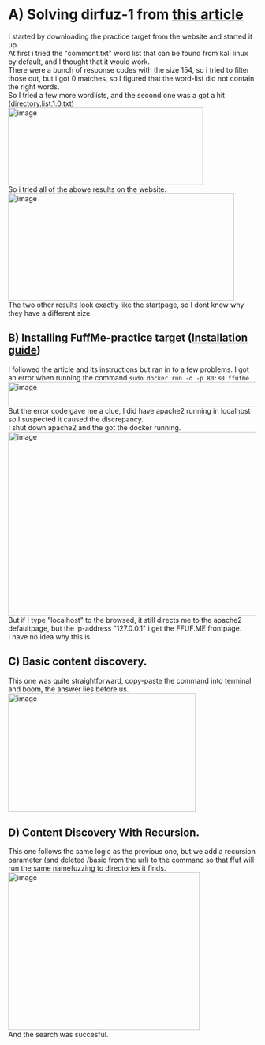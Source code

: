 # A) Solving dirfuz-1 from [this article](https://terokarvinen.com/2023/fuzz-urls-find-hidden-directories/)  
I started by downloading the practice target from the website and started it up.  
At first i tried the "commont.txt" word list that can be found from kali linux by default, and I thought that it would work.  
There were a bunch of response codes with the size 154, so i tried to filter those out, but i got 0 matches, so I figured that the word-list did not contain the right words.  
So I tried a few more wordlists, and the second one was a got a hit (directory.list.1.0.txt)  
<img width="395" height="157" alt="image" src="https://github.com/user-attachments/assets/2f3ff0f7-b205-41a1-84cd-d654007596cc" />  
So i tried all of the abowe results on the website.  
<img width="458" height="217" alt="image" src="https://github.com/user-attachments/assets/d5264aa0-2210-4120-91e2-aa1c6338e71e" />  
The two other results look exactly like the startpage, so I dont know why they have a different size.  
## B) Installing FuffMe-practice target ([Installation guide](https://terokarvinen.com/2023/fuffme-web-fuzzing-target-debian/))  
I followed the article and its instructions but ran in to a few problems. I got an error when running the command `sudo docker run -d -p 80:80 ffufme`  
<img width="583" height="50" alt="image" src="https://github.com/user-attachments/assets/2d8c1ea7-c673-4c48-9a89-6e7eb90a8dec" />  
But the error code gave me a clue, I did have apache2 running in localhost so I suspected it caused the discrepancy.  
I shut down apache2 and the got the docker running.  
<img width="526" height="373" alt="image" src="https://github.com/user-attachments/assets/201b872a-e0a0-4754-bcd7-945504757ca2" />  
But if I type "localhost" to the browsed, it still directs me to the apache2 defaultpage, but the ip-address "127.0.0.1" i get the FFUF.ME frontpage.  
I have no idea why this is.  
## C) Basic content discovery.  
This one was quite straightforward, copy-paste the command into terminal and boom, the answer lies before us.  
<img width="380" height="241" alt="image" src="https://github.com/user-attachments/assets/6a7c46f2-1bee-400e-910a-ef14e3d637ed" />  
## D) Content Discovery With Recursion.  
This one follows the same logic as the previous one, but we add a recursion parameter (and deleted /basic from the url) to the command so that ffuf will run the same namefuzzing to directories it finds.  
<img width="388" height="320" alt="image" src="https://github.com/user-attachments/assets/124163a3-25b2-4801-b25e-9985415723b5" />  
And the search was succesful.  









